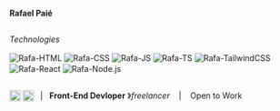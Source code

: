 
**Rafael Paié**

##

*Technologies*

<div style="display: inline_block">
  <img align="center" alt="Rafa-HTML" src="https://img.shields.io/static/v1?logo=html5&label=&message=HTML&color=36465D&logoColor=AAA&style=flat-square">
  <img align="center" alt="Rafa-CSS" src="https://img.shields.io/static/v1?logo=css3&label=&message=CSS&color=36465D&logoColor=AAA&style=flat-square">
  <img align="center" alt="Rafa-JS" src="https://img.shields.io/static/v1?logo=javascript&label=&message=JavaScript&color=36465D&logoColor=AAA&style=flat-square">
  <img align="center" alt="Rafa-TS" src="https://img.shields.io/static/v1?logo=typescript&label=&message=TypeScript&color=36465D&logoColor=AAA&style=flat-square">
  <img align="center" alt="Rafa-TailwindCSS" src="https://img.shields.io/static/v1?logo=tailwindcss&label=&message=Tailwind%20CSS&color=36465D&logoColor=AAA&style=flat-square">
  <img align="center" alt="Rafa-React" src="https://img.shields.io/static/v1?logo=react&label=&message=React&color=36465D&logoColor=AAA&style=flat-square">
  <img align="center" alt="Rafa-Node.js" src="https://img.shields.io/static/v1?logo=node.js&label=&message=Node.js&color=36465D&logoColor=AAA&style=flat-square">
</div>

##

<div>
  <a href="https://linkedin.com/in/rafaelpaie">
  <img align="left" alt="Rafael's Instagram" width="20px" src="https://simpleicons.now.sh/linkedin/495f7e" />
</a> 
  <a href="https://www.instagram.com/rafaelpaie/">
  <img align="left" alt="Rafael's LinkedIn" width="20px" src="https://simpleicons.now.sh/instagram/495f7e" />
</a>


</div>

&nbsp; |&nbsp;&nbsp;&nbsp;**Front-End Devloper** &#12299;_freelancer_ &nbsp;&nbsp;&nbsp;|&nbsp;&nbsp;&nbsp; Open to Work